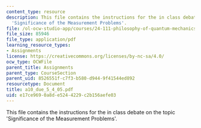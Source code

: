 ```yaml
---
content_type: resource
description: This file contains the instructions for the in class debate on the topic
  'Significance of the Measurement Problems'.
file: /ol-ocw-studio-app/courses/24-111-philosophy-of-quantum-mechanics-spring-2005/e17ce9690a8de5244229c2b156aefe03_a10_due_5_4_05.pdf
file_size: 85946
file_type: application/pdf
learning_resource_types:
- Assignments
license: https://creativecommons.org/licenses/by-nc-sa/4.0/
ocw_type: OCWFile
parent_title: Assignments
parent_type: CourseSection
parent_uid: 8526551f-c7f3-b580-d944-9f41544ed892
resourcetype: Document
title: a10_due_5_4_05.pdf
uid: e17ce969-0a8d-e524-4229-c2b156aefe03
---
```

This file contains the instructions for the in class debate on the topic 'Significance of the Measurement Problems'.